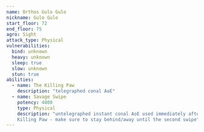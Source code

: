 ```yaml
---
name: Orthos Gulo Gulo
nickname: Gulo Gulo
start_floor: 72
end_floor: 75
agro: Sight
attack_type: Physical
vulnerabilities:
  bind: unknown
  heavy: unknown
  sleep: true
  slow: unknown
  stun: true
abilities:
  - name: The Killing Paw
    description: "telegraphed conal AoE"
  - name: Savage Swipe
    potency: 4000
    type: Physical
    description: "untelegraphed instant conal AoE used immediately after The
    Killing Paw - make sure to stay behind/away until the second swipe"
---
```


